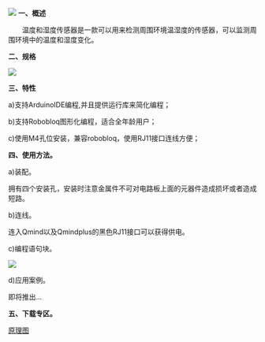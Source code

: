 ![](/img/senor/c-15.png)
**一、概述**

　　温度和湿度传感器是一款可以用来检测周围环境温湿度的传感器，可以监测周围环境中的温度和湿度变化。

**二、规格**

![](/img/senor/c-13.png)

**三、特性**

a\)支持ArduinoIDE编程,并且提供运行库来简化编程；

b\)支持Robobloq图形化编程，适合全年龄用户；

c\)使用M4孔位安装，兼容robobloq，使用RJ11接口连线方便；

**四、使用方法。**

a\)装配。

拥有四个安装孔，安装时注意金属件不可对电路板上面的元器件造成损坏或者造成短路。

b\)连线。

连入Qmind以及Qmindplus的黑色RJ11接口可以获得供电。

c\)编程语句块。

![](/img/senor/c-14.png)

d\)应用案例。

即将推出...

**五、下载专区。**

[原理图](https://github.com/Robobloq2018/Open-source-hardware/tree/master/Electronic%20module)
